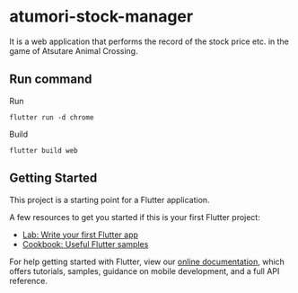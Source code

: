 # atumori-stock-manager

It is a web application that performs the record of the stock price etc. in the game of Atsutare Animal Crossing.

## Run command

Run
```
flutter run -d chrome
```

Build
```
flutter build web
```

## Getting Started

This project is a starting point for a Flutter application.

A few resources to get you started if this is your first Flutter project:

- [Lab: Write your first Flutter app](https://flutter.dev/docs/get-started/codelab)
- [Cookbook: Useful Flutter samples](https://flutter.dev/docs/cookbook)

For help getting started with Flutter, view our
[online documentation](https://flutter.dev/docs), which offers tutorials,
samples, guidance on mobile development, and a full API reference.
